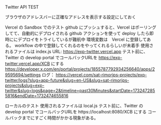 Twitter API TEST

ブラウザのアドレスバーに正確なアドレスを表示する設定にしておく

Vercel の Sandbox でのテスト
	github にプッシュすると、Vercel はポーリングしてて、自動的にデプロイされる
		github アクションを使って deploy したら即時ににデプロイをトライしているが難航中
	環境変数は　Vercel に登録してある。
		 workflow の中で登録してくれるのをやってくれるらしいが未着手
	使用されるファイルは index.js
	URL:
		https://exp-twitter.vercel.app
	テスト前に、Twitter の develop portal でコールバックURLを https://exp-twitter.vercel.app/XCB にする
		https://developer.x.com/en/portal/projects/1855787792934256640/apps/29595694/settings
	ログ：
		https://vercel.com/sat-rimorjps-projects/exp-twitter/logs?slug=app-future&slug=en-US&slug=sat-rimorjps-projects&slug=exp-twitter&slug=logs&page=2&timeline=past30Minutes&startDate=1732472855816&endDate=1732474655816

ローカルのテスト
	使用されるファイルは local.js
	テスト前に、Twitter の develop portal でコールバックURLを https://localhost:8080/XCB にする
	コールバックまでにすごく時間がかかる現象がある。
